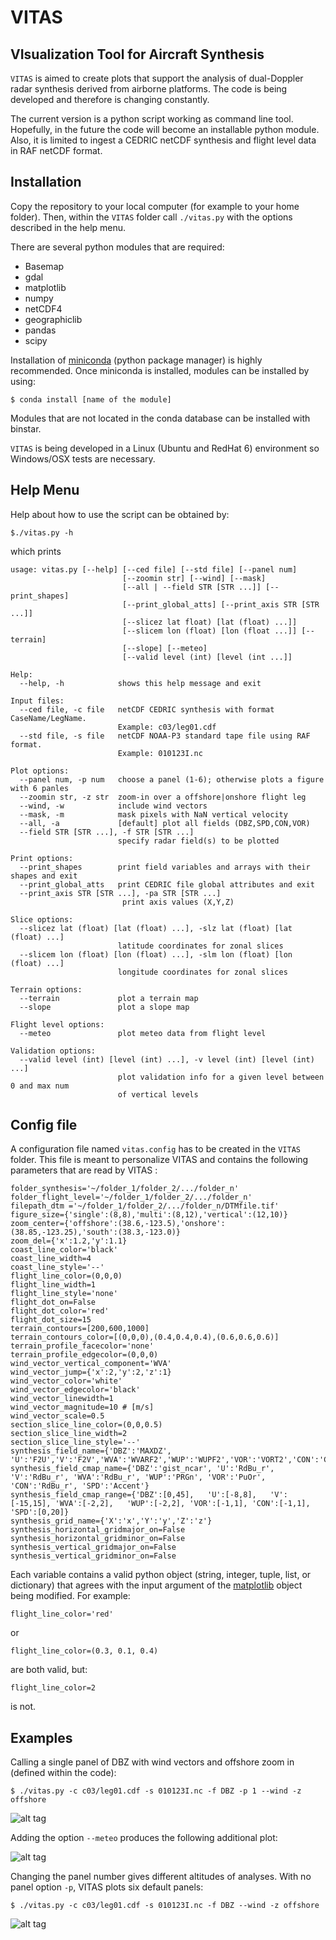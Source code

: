 # VITAS
VIsualization Tool for Aircraft Synthesis
--------------------------------------------

`VITAS` is aimed to create plots that support the analysis
of dual-Doppler radar synthesis derived from airborne platforms. The code is being developed and therefore is changing constantly. 

The current version is a python script working as command line tool. Hopefully, in 
the future the code will become an installable python module. Also, it is limited to ingest a CEDRIC netCDF synthesis and flight level data in RAF netCDF format. 

Installation
----------------

Copy the repository to your local computer (for example to your home folder). Then, within the `VITAS` folder call `./vitas.py` with the options described in the help menu.

There are several python modules that are required:

- Basemap
- gdal
- matplotlib
- numpy
- netCDF4
- geographiclib
- pandas
- scipy

Installation of [miniconda](http://conda.pydata.org/miniconda.html) (python package manager) is highly recommended. Once miniconda is installed, modules can be installed by using:

```code
$ conda install [name of the module]
```

Modules that are not located in the conda database can be installed with binstar.

`VITAS` is being developed in a Linux (Ubuntu and RedHat 6) environment so Windows/OSX tests are necessary.


Help Menu
-----------------

Help about how to use the script can be obtained by:

```code
$./vitas.py -h
```
which prints
```code
usage: vitas.py [--help] [--ced file] [--std file] [--panel num]
                         [--zoomin str] [--wind] [--mask]
                         [--all | --field STR [STR ...]] [--print_shapes]
                         [--print_global_atts] [--print_axis STR [STR ...]]
                         [--slicez lat float) [lat (float) ...]]
                         [--slicem lon (float) [lon (float ...]] [--terrain]
                         [--slope] [--meteo]
                         [--valid level (int) [level (int ...]]

Help:
  --help, -h            shows this help message and exit

Input files:
  --ced file, -c file   netCDF CEDRIC synthesis with format CaseName/LegName.
                        Example: c03/leg01.cdf
  --std file, -s file   netCDF NOAA-P3 standard tape file using RAF format.
                        Example: 010123I.nc

Plot options:
  --panel num, -p num   choose a panel (1-6); otherwise plots a figure with 6 panles
  --zoomin str, -z str  zoom-in over a offshore|onshore flight leg
  --wind, -w            include wind vectors
  --mask, -m            mask pixels with NaN vertical velocity 
  --all, -a             [default] plot all fields (DBZ,SPD,CON,VOR)
  --field STR [STR ...], -f STR [STR ...]
                        specify radar field(s) to be plotted

Print options:
  --print_shapes        print field variables and arrays with their shapes and exit
  --print_global_atts   print CEDRIC file global attributes and exit
  --print_axis STR [STR ...], -pa STR [STR ...]
                         print axis values (X,Y,Z)

Slice options:
  --slicez lat (float) [lat (float) ...], -slz lat (float) [lat (float) ...]
                        latitude coordinates for zonal slices
  --slicem lon (float) [lon (float) ...], -slm lon (float) [lon (float) ...]
                        longitude coordinates for zonal slices

Terrain options:
  --terrain             plot a terrain map
  --slope               plot a slope map

Flight level options:
  --meteo               plot meteo data from flight level

Validation options:
  --valid level (int) [level (int) ...], -v level (int) [level (int) ...]
                        plot validation info for a given level between 0 and max num 
                        of vertical levels

```
Config file
--------

A configuration file named `vitas.config` has to be created in the `VITAS` folder. This file is meant to personalize VITAS and contains the following parameters that are read by VITAS :

```code
folder_synthesis='~/folder_1/folder_2/.../folder_n'
folder_flight_level='~/folder_1/folder_2/.../folder_n'
filepath_dtm ='~/folder_1/folder_2/.../folder_n/DTMfile.tif'
figure_size={'single':(8,8),'multi':(8,12),'vertical':(12,10)}
zoom_center={'offshore':(38.6,-123.5),'onshore':(38.85,-123.25),'south':(38.3,-123.0)}
zoom_del={'x':1.2,'y':1.1}
coast_line_color='black'
coast_line_width=4
coast_line_style='--'
flight_line_color=(0,0,0)
flight_line_width=1
flight_line_style='none'
flight_dot_on=False
flight_dot_color='red'
flight_dot_size=15
terrain_contours=[200,600,1000]
terrain_contours_color=[(0,0,0),(0.4,0.4,0.4),(0.6,0.6,0.6)]
terrain_profile_facecolor='none'
terrain_profile_edgecolor=(0,0,0)
wind_vector_vertical_component='WVA'
wind_vector_jump={'x':2,'y':2,'z':1}
wind_vector_color='white'
wind_vector_edgecolor='black'
wind_vector_linewidth=1
wind_vector_magnitude=10 # [m/s]
wind_vector_scale=0.5
section_slice_line_color=(0,0,0.5)
section_slice_line_width=2
section_slice_line_style='--'
synthesis_field_name={'DBZ':'MAXDZ', 'U':'F2U','V':'F2V','WVA':'WVARF2','WUP':'WUPF2','VOR':'VORT2','CON':'CONM2'}
synthesis_field_cmap_name={'DBZ':'gist_ncar', 'U':'RdBu_r', 'V':'RdBu_r', 'WVA':'RdBu_r', 'WUP':'PRGn', 'VOR':'PuOr', 'CON':'RdBu_r', 'SPD':'Accent'}
synthesis_field_cmap_range={'DBZ':[0,45],   'U':[-8,8],   'V':[-15,15], 'WVA':[-2,2],   'WUP':[-2,2], 'VOR':[-1,1], 'CON':[-1,1],   'SPD':[0,20]}
synthesis_grid_name={'X':'x','Y':'y','Z':'z'}
synthesis_horizontal_gridmajor_on=False
synthesis_horizontal_gridminor_on=False
synthesis_vertical_gridmajor_on=False
synthesis_vertical_gridminor_on=False
```
Each variable contains a valid python object (string, integer, tuple, list, or dictionary) that agrees with the input argument of the [matplotlib](http://matplotlib.org) object being modified. For example:

```code
flight_line_color='red'
```
or 
```code
flight_line_color=(0.3, 0.1, 0.4)
```
are both valid, but:

```code
flight_line_color=2
```

is not.


Examples
--------

Calling a single panel of DBZ with wind vectors and offshore zoom in (defined within the code):

```code
$ ./vitas.py -c c03/leg01.cdf -s 010123I.nc -f DBZ -p 1 --wind -z offshore
```
![alt tag](https://github.com/rvalenzuelar/vitas/blob/master/figure_example1.png)

Adding the option `--meteo` produces the following additional plot:

![alt tag](https://github.com/rvalenzuelar/vitas/blob/master/figure_example2.png)

Changing the panel number gives different altitudes of analyses. With no panel option `-p`, VITAS plots six default panels:

```code
$ ./vitas.py -c c03/leg01.cdf -s 010123I.nc -f DBZ --wind -z offshore
```
![alt tag](https://github.com/rvalenzuelar/vitas/blob/master/figure_example3.png)

